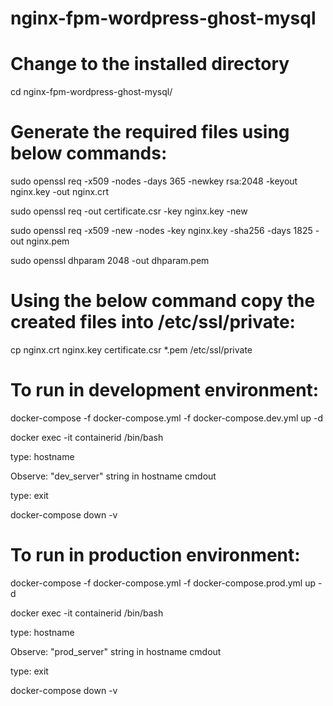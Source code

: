 # nginx-fpm-wordpress-ghost-mysql

# Change to the installed directory

cd nginx-fpm-wordpress-ghost-mysql/

# Generate the required files using below commands:

sudo openssl req -x509 -nodes -days 365 -newkey rsa:2048 -keyout nginx.key -out nginx.crt

sudo openssl req -out certificate.csr -key nginx.key -new

sudo openssl req -x509 -new -nodes -key nginx.key -sha256 -days 1825 -out nginx.pem

sudo openssl dhparam 2048 -out dhparam.pem

# Using the below command copy the created files into /etc/ssl/private:

cp nginx.crt nginx.key certificate.csr *.pem /etc/ssl/private

# To run in development environment:

docker-compose -f docker-compose.yml -f docker-compose.dev.yml up -d

docker exec -it containerid /bin/bash

type: hostname

Observe: "dev_server" string in hostname cmdout

type: exit

docker-compose down -v

# To run in production environment:

docker-compose -f docker-compose.yml -f docker-compose.prod.yml up -d

docker exec -it containerid /bin/bash

type: hostname

Observe: "prod_server" string in hostname cmdout

type: exit

docker-compose down -v

  



